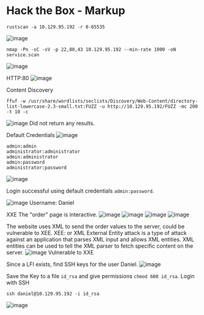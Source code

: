 # Hack the Box - Markup
```
rustscan -a 10.129.95.192 -r 0-65535
```
![image](https://github.com/karanshergill/Hack-the-Box/assets/83878909/cec0ae28-e40a-4d3a-85da-23fabd94e6c2)

```
nmap -Pn -sC -sV -p 22,80,43 10.129.95.192 --min-rate 1000 -oN service.scan
```
![image](https://github.com/karanshergill/Hack-the-Box/assets/83878909/24951359-dfa5-4c34-9c72-eea065ca6486)

HTTP:80
![image](https://github.com/karanshergill/Hack-the-Box/assets/83878909/4a2e0956-7829-4e84-8572-a3a0a7c6d224)

Content Discovery
```
ffuf -w /usr/share/wordlists/seclists/Discovery/Web-Content/directory-list-lowercase-2.3-small.txt:FUZZ -u http://10.129.95.192/FUZZ -mc 200 -t 10 -c
```
![image](https://github.com/karanshergill/Hack-the-Box/assets/83878909/5ffaf41f-1fea-4c58-ac6a-62a1850a1f78)
Did not return any results.

Default Credentials
![image](https://github.com/karanshergill/Hack-the-Box/assets/83878909/a41685ee-dd5f-4651-bc75-aac3d405e430)
```
admin:admin
administrator:administrator
admin:administrator
admin:password
administrator:password
```
![image](https://github.com/karanshergill/Hack-the-Box/assets/83878909/9c5a32c2-cbf5-41a7-a75e-d68eb90c1f2c)

Login successful using default credentials `admin:password`.

![image](https://github.com/karanshergill/Hack-the-Box/assets/83878909/7742947e-777a-482f-ac54-9ca53cfa9b99)
Username: Daniel

XXE
The "order" page is interactive.
![image](https://github.com/karanshergill/Hack-the-Box/assets/83878909/5cec6e4c-bfec-4956-8415-b983e3c8d030)
![image](https://github.com/karanshergill/Hack-the-Box/assets/83878909/36dd1aa7-2fa6-49af-a84d-b3fcb3bf04f2)
![image](https://github.com/karanshergill/Hack-the-Box/assets/83878909/c5bd7af6-1bc7-4462-81dd-f868606fc482)
![image](https://github.com/karanshergill/Hack-the-Box/assets/83878909/0d4ea184-3f8e-4daa-9c2a-eac458939105)

The website uses XML to send the order values to the server, could be vulnerable to XEE.
XEE: or XML External Entity attack is a type of attack against an application that parses XML input and allows XML entities. XML entities can be used to tell the XML parser to fetch specific content on the server.
![image](https://github.com/karanshergill/Hack-the-Box/assets/83878909/b8428ea7-1b18-4d97-8764-a7bfccd1c0a7)
Vulnerable to XXE

Since a LFI exists, find SSH keys for the user Daniel.
![image](https://github.com/karanshergill/Hack-the-Box/assets/83878909/8dc3e18c-7adf-4d4a-bcd3-c3f228046f07)

Save the Key to a file `id_rsa` and give permissions `chmod 600 id_rsa`.
Login with SSH
```
ssh daniel@10.129.95.192 -i id_rsa
```
![image](https://github.com/karanshergill/Hack-the-Box/assets/83878909/dc03e956-1a0c-4815-9106-701802ef8ffb)

